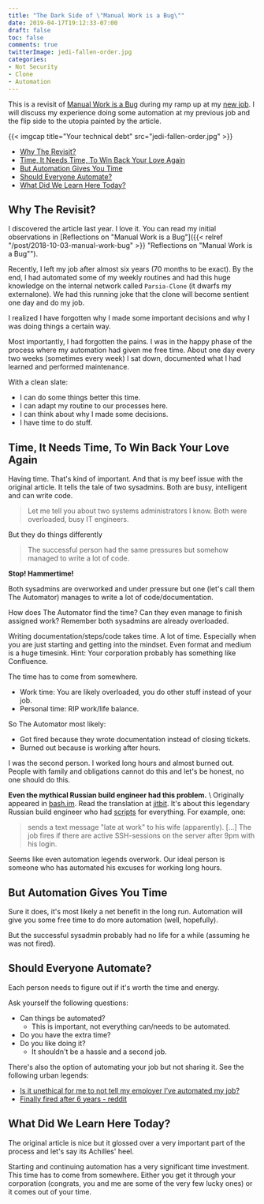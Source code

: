 ```yaml
---
title: "The Dark Side of \"Manual Work is a Bug\""
date: 2019-04-17T19:12:33-07:00
draft: false
toc: false
comments: true
twitterImage: jedi-fallen-order.jpg
categories:
- Not Security
- Clone
- Automation
---
```


This is a revisit of [Manual Work is a Bug](https://queue.acm.org/detail.cfm?id=3197520)
during my ramp up at my [new job](https://twitter.com/CryptoGangsta/status/1109185306295746563).
I will discuss my experience doing some automation at my previous job and the
flip side to the utopia painted by the article.

<!--more-->

{{< imgcap title="Your technical debt" src="jedi-fallen-order.jpg" >}}

- [Why The Revisit?](#why-the-revisit)
- [Time, It Needs Time, To Win Back Your Love Again](#time-it-needs-time-to-win-back-your-love-again)
- [But Automation Gives You Time](#but-automation-gives-you-time)
- [Should Everyone Automate?](#should-everyone-automate)
- [What Did We Learn Here Today?](#what-did-we-learn-here-today)


## Why The Revisit?
I discovered the article last year. I love it. You can read my initial observations in
[Reflections on "Manual Work is a Bug"]({{< relref "/post/2018-10-03-manual-work-bug" >}} "Reflections on \"Manual Work is a Bug\"").

Recently, I left my job after almost six years (70 months to be exact).
By the end, I had automated some of my weekly routines and had this huge
knowledge on the internal network called `Parsia-Clone` (it dwarfs my externalone).
We had this running joke that the clone will become sentient one day and do my job.

I realized I have forgotten why I made some important decisions and why I was
doing things a certain way.

Most importantly, I had forgotten the pains. I was in the happy phase of the
process where my automation had given me free time. About one day every two
weeks (sometimes every week) I sat down, documented what I had learned and
performed maintenance.

With a clean slate:

* I can do some things better this time.
* I can adapt my routine to our processes here.
* I can think about why I made some decisions.
* I have time to do stuff.

## Time, It Needs Time, To Win Back Your Love Again
Having time. That's kind of important. And that is my beef issue with the
original article. It tells the tale of two sysadmins. Both are busy, intelligent
and can write code.

> Let me tell you about two systems administrators I know. Both were overloaded,
> busy IT engineers.

But they do things differently

> The successful person had the same pressures but somehow managed to write a lot of code.

**Stop! Hammertime!**

Both sysadmins are overworked and under pressure but one (let's call them The Automator)
manages to write a lot of code/documentation.

How does The Automator find the time? Can they even manage to finish assigned work?
Remember both sysadmins are already overloaded.

Writing documentation/steps/code takes time. A lot of time. Especially when you
are just starting and getting into the mindset. Even format and medium is a huge
timesink. Hint: Your corporation probably has something like Confluence.

The time has to come from somewhere.

* Work time: You are likely overloaded, you do other stuff instead of your job.
* Personal time: RIP work/life balance.

So The Automator most likely:

* Got fired because they wrote documentation instead of closing tickets.
* Burned out because is working after hours.

I was the second person. I worked long hours and almost burned out. People with
family and obligations cannot do this and let's be honest, no one should do this.

**Even the mythical Russian build engineer had this problem.** \\
Originally appeared in [bash.im][bash.im]. Read the translation at [jitbit][jitbit].
It's about this legendary Russian build engineer who had [scripts][hacker-scripts]
for everything. For example, one:

> sends a text message "late at work" to his wife (apparently). [...]
> The job fires if there are active SSH-sessions on the server after 9pm with his login.

Seems like even automation legends overwork. Our ideal person is someone who has
automated his excuses for working long hours.

## But Automation Gives You Time
Sure it does, it's most likely a net benefit in the long run. Automation will
give you some free time to do more automation (well, hopefully).

But the successful sysadmin probably had no life for a while (assuming he was
not fired).

## Should Everyone Automate?
Each person needs to figure out if it's worth the time and energy.

Ask yourself the following questions:

* Can things be automated?
  * This is important, not everything can/needs to be automated.
* Do you have the extra time?
* Do you like doing it?
  * It shouldn't be a hassle and a second job.

There's also the option of automating your job but not sharing it. See the
following urban legends:

* [Is it unethical for me to not tell my employer I’ve automated my job?][automated-stack-exchange]
* [Finally fired after 6 years - reddit][fired-after-six-years]

## What Did We Learn Here Today?
The original article is nice but it glossed over a very important part of the
process and let's say its Achilles' heel.

Starting and continuing automation has a very significant time investment. This
time has to come from somewhere. Either you get it through your corporation
(congrats, you and me are some of the very few lucky ones) or it comes out of
your time.

<!-- Links -->
[manual-work-link]: https://queue.acm.org/detail.cfm?id=3197520
[automated-stack-exchange]: https://workplace.stackexchange.com/questions/93696/is-it-unethical-for-me-to-not-tell-my-employer-i-ve-automated-my-job
[fired-after-six-years]: http://archive.is/uW2OK#selection-1779.0-1779.27
[bash.im]: https://bash.im/quote/436725
[jitbit]: https://www.jitbit.com/alexblog/249-now-thats-what-i-call-a-hacker/
[hacker-scripts]: https://github.com/NARKOZ/hacker-scripts

